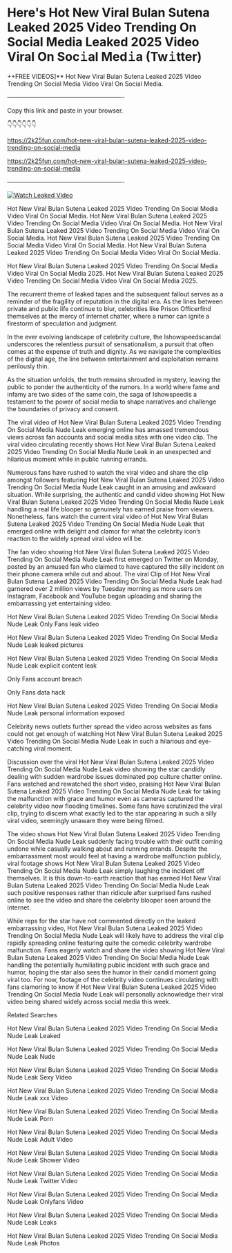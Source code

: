 # Here's Hot New Viral Bulan Sutena Leaked 2025 Video Trending On Social Media Leaked 2025 Video Viral On Soc𝚒al Med𝚒a (Tw𝚒tter)

++FREE VIDEOS]** Hot New Viral Bulan Sutena Leaked 2025 Video Trending On Social Media Video Viral On Social Media.

———————————————————-

Copy this link and paste in your browser.

👇👇👇👇👇👇

https://2k25fun.com/hot-new-viral-bulan-sutena-leaked-2025-video-trending-on-social-media

https://2k25fun.com/hot-new-viral-bulan-sutena-leaked-2025-video-trending-on-social-media

———————————————————-

[![Watch Leaked Video](https://miro.medium.com/v2/resize:fit:828/format:webp/1*cilzJN44JGOrTw9NJCrNHA.gif "Watch Leaked Video")](https://2k25fun.com/hot-new-viral-bulan-sutena-leaked-2025-video-trending-on-social-media)

Hot New Viral Bulan Sutena Leaked 2025 Video Trending On Social Media Video Viral On Social Media. Hot New Viral Bulan Sutena Leaked 2025 Video Trending On Social Media Video Viral On Social Media. Hot New Viral Bulan Sutena Leaked 2025 Video Trending On Social Media Video Viral On Social Media. Hot New Viral Bulan Sutena Leaked 2025 Video Trending On Social Media Video Viral On Social Media. Hot New Viral Bulan Sutena Leaked 2025 Video Trending On Social Media Video Viral On Social Media.

Hot New Viral Bulan Sutena Leaked 2025 Video Trending On Social Media Video Viral On Social Media 2025. Hot New Viral Bulan Sutena Leaked 2025 Video Trending On Social Media Video Viral On Social Media 2025.

The recurrent theme of leaked tapes and the subsequent fallout serves as a reminder of the fragility of reputation in the digital era. As the lines between private and public life continue to blur, celebrities like Prison Officerfind themselves at the mercy of internet chatter, where a rumor can ignite a firestorm of speculation and judgment.

In the ever evolving landscape of celebrity culture, the Ishowspeedscandal underscores the relentless pursuit of sensationalism, a pursuit that often comes at the expense of truth and dignity. As we navigate the complexities of the digital age, the line between entertainment and exploitation remains perilously thin.

As the situation unfolds, the truth remains shrouded in mystery, leaving the public to ponder the authenticity of the rumors. In a world where fame and infamy are two sides of the same coin, the saga of Ishowspeedis a testament to the power of social media to shape narratives and challenge the boundaries of privacy and consent.

The viral video of Hot New Viral Bulan Sutena Leaked 2025 Video Trending On Social Media Nude Leak emerging online has amassed tremendous views across fan accounts and social media sites with one video clip. The viral video circulating recently shows Hot New Viral Bulan Sutena Leaked 2025 Video Trending On Social Media Nude Leak in an unexpected and hilarious moment while in public running errands.

Numerous fans have rushed to watch the viral video and share the clip amongst followers featuring Hot New Viral Bulan Sutena Leaked 2025 Video Trending On Social Media Nude Leak caught in an amusing and awkward situation. While surprising, the authentic and candid video showing Hot New Viral Bulan Sutena Leaked 2025 Video Trending On Social Media Nude Leak handling a real life blooper so genuinely has earned praise from viewers. Nonetheless, fans watch the current viral video of Hot New Viral Bulan Sutena Leaked 2025 Video Trending On Social Media Nude Leak that emerged online with delight and clamor for what the celebrity icon’s reaction to the widely spread viral video will be.

The fan video showing Hot New Viral Bulan Sutena Leaked 2025 Video Trending On Social Media Nude Leak first emerged on Twitter on Monday, posted by an amused fan who claimed to have captured the silly incident on their phone camera while out and about. The viral Clip of Hot New Viral Bulan Sutena Leaked 2025 Video Trending On Social Media Nude Leak had garnered over 2 million views by Tuesday morning as more users on Instagram, Facebook and YouTube began uploading and sharing the embarrassing yet entertaining video.

Hot New Viral Bulan Sutena Leaked 2025 Video Trending On Social Media Nude Leak Only Fans leak video

Hot New Viral Bulan Sutena Leaked 2025 Video Trending On Social Media Nude Leak leaked pictures

Hot New Viral Bulan Sutena Leaked 2025 Video Trending On Social Media Nude Leak explicit content leak

Only Fans account breach

Only Fans data hack

Hot New Viral Bulan Sutena Leaked 2025 Video Trending On Social Media Nude Leak personal information exposed

Celebrity news outlets further spread the video across websites as fans could not get enough of watching Hot New Viral Bulan Sutena Leaked 2025 Video Trending On Social Media Nude Leak in such a hilarious and eye-catching viral moment.

Discussion over the viral Hot New Viral Bulan Sutena Leaked 2025 Video Trending On Social Media Nude Leak video showing the star candidly dealing with sudden wardrobe issues dominated pop culture chatter online. Fans watched and rewatched the short video, praising Hot New Viral Bulan Sutena Leaked 2025 Video Trending On Social Media Nude Leak for taking the malfunction with grace and humor even as cameras captured the celebrity video now flooding timelines. Some fans have scrutinized the viral clip, trying to discern what exactly led to the star appearing in such a silly viral video, seemingly unaware they were being filmed.

The video shows Hot New Viral Bulan Sutena Leaked 2025 Video Trending On Social Media Nude Leak suddenly facing trouble with their outfit coming undone while casually walking about and running errands. Despite the embarrassment most would feel at having a wardrobe malfunction publicly, viral footage shows Hot New Viral Bulan Sutena Leaked 2025 Video Trending On Social Media Nude Leak simply laughing the incident off themselves. It is this down-to-earth reaction that has earned Hot New Viral Bulan Sutena Leaked 2025 Video Trending On Social Media Nude Leak such positive responses rather than ridicule after surprised fans rushed online to see the video and share the celebrity blooper seen around the internet.

While reps for the star have not commented directly on the leaked embarrassing video, Hot New Viral Bulan Sutena Leaked 2025 Video Trending On Social Media Nude Leak will likely have to address the viral clip rapidly spreading online featuring quite the comedic celebrity wardrobe malfunction. Fans eagerly watch and share the video showing Hot New Viral Bulan Sutena Leaked 2025 Video Trending On Social Media Nude Leak handling the potentially humiliating public incident with such grace and humor, hoping the star also sees the humor in their candid moment going viral too. For now, footage of the celebrity video continues circulating with fans clamoring to know if Hot New Viral Bulan Sutena Leaked 2025 Video Trending On Social Media Nude Leak will personally acknowledge their viral video being shared widely across social media this week.

Related Searches

Hot New Viral Bulan Sutena Leaked 2025 Video Trending On Social Media Nude Leak Leaked

Hot New Viral Bulan Sutena Leaked 2025 Video Trending On Social Media Nude Leak Nude

Hot New Viral Bulan Sutena Leaked 2025 Video Trending On Social Media Nude Leak Sexy Video

Hot New Viral Bulan Sutena Leaked 2025 Video Trending On Social Media Nude Leak xxx Video

Hot New Viral Bulan Sutena Leaked 2025 Video Trending On Social Media Nude Leak Porn

Hot New Viral Bulan Sutena Leaked 2025 Video Trending On Social Media Nude Leak Adult Video

Hot New Viral Bulan Sutena Leaked 2025 Video Trending On Social Media Nude Leak Shower Video

Hot New Viral Bulan Sutena Leaked 2025 Video Trending On Social Media Nude Leak Twitter Video

Hot New Viral Bulan Sutena Leaked 2025 Video Trending On Social Media Nude Leak Onlyfans Video

Hot New Viral Bulan Sutena Leaked 2025 Video Trending On Social Media Nude Leak Leaks

Hot New Viral Bulan Sutena Leaked 2025 Video Trending On Social Media Nude Leak Photos